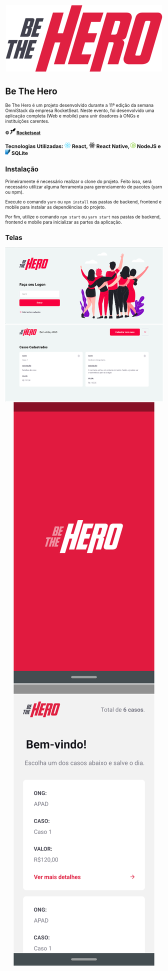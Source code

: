 <h1 align="center">
    <img alt="" title="" src="imgs/logo.svg">
</h1>

# Be The Hero 

Be The Hero é um projeto desenvolvido durante a 11ª edição da semana OmniStack da empresa RocketSeat. Neste evento, foi desenvolvido uma aplicação completa (Web e mobile) para unir doadores à ONGs e instituições carentes.

**&copy; <img src="imgs/rocketseat.svg" alt="rocketseat" height="20"> [Rocketseat](https://rocketseat.com.br/)**


<h3> Tecnologias Utilizadas: <img src="imgs/react.png" alt="react" height="18"> React, <img src="imgs/react-native.png" alt="react-native" height="18"> React Native, <img src="imgs/node.png" alt="node" height="18"> NodeJS e <img src="imgs/sqlite.png" alt="node" height="18"> SQLite </h3>



## Instalação

Primeiramente é necessário realizar o clone do projeto. Feito isso, será necessário utilizar alguma ferramenta para gerenciamento de pacotes (yarn ou npm).

Execute o comando ```yarn``` ou ```npm install``` nas pastas de backend, frontend e mobile para instalar as dependências do projeto.

Por fim, utilize o comando ```npm start``` ou ```yarn start``` nas pastas de backend, frontend e mobile para inicializar as partes da aplicação.



## Telas

<p align="center">
    <img alt="" title="" src="imgs/teladesk1.png">
    <img alt="" title="" src="imgs/teladesk2.png">
    <img alt="" title="" src="imgs/telamob1.png">
    <img alt="" title="" src="imgs/telamob2.png">
</p>